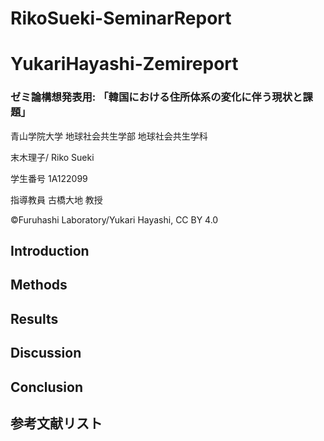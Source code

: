 # RikoSueki-SeminarReport
# YukariHayashi-Zemireport
### ゼミ論構想発表用: 「韓国における住所体系の変化に伴う現状と課題」
青山学院大学 地球社会共生学部 地球社会共生学科

末木理子/ Riko Sueki

学生番号 1A122099

指導教員 古橋大地 教授

©︎Furuhashi Laboratory/Yukari Hayashi, CC BY 4.0
## Introduction

## Methods
## Results
## Discussion
## Conclusion
## 参考文献リスト
